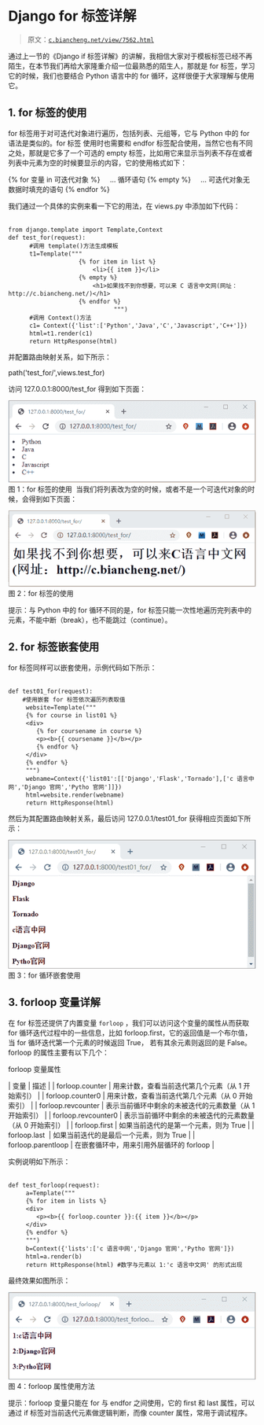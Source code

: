 # Django for 标签详解

> 原文：[`c.biancheng.net/view/7562.html`](http://c.biancheng.net/view/7562.html)

通过上一节的《Django if 标签详解》的讲解，我相信大家对于模板标签已经不再陌生，在本节我们再给大家隆重介绍一位最熟悉的陌生人，那就是 for 标签，学习它的时候，我们也要结合 Python 语言中的 for 循环，这样很便于大家理解与使用它。

## 1\. for 标签的使用

for 标签用于对可迭代对象进行遍历，包括列表、元组等，它与 Python 中的 for 语法是类似的。for 标签 使用时也需要和 endfor 标签配合使用，当然它也有不同之处，那就是它多了一个可选的 empty 标签，比如用它来显示当列表不存在或者列表中元素为空的时候要显示的内容，它的使用格式如下：

{% for 变量 in 可迭代对象 %}
    ... 循环语句
{% empty %}
    ... 可迭代对象无数据时填充的语句
{% endfor %}

我们通过一个具体的实例来看一下它的用法，在 views.py 中添加如下代码：

```

from django.template import Template,Context
def test_for(request):
      #调用 template()方法生成模板
      t1=Template("""
                    {% for item in list %}
                        <li>{{ item }}</li>
                    {% empty %}
                        <h1>如果找不到你想要，可以来 C 语言中文网(网址：http://c.biancheng.net/)</h1>
                    {% endfor %}
                              """)
      #调用 Context()方法
      c1= Context({'list':['Python','Java','C','Javascript','C++']})
      html=t1.render(c1)
      return HttpResponse(html)

```

并配置路由映射关系，如下所示：

path('test_for/',views.test_for)

访问 127.0.0.1:8000/test_for 得到如下页面：

![for 标签的使用](img/e6af295b740b0e05a75fc8fb211e98c5.png)
图 1：for 标签的使用
 当我们将列表改为空的时候，或者不是一个可迭代对象的时候，会得到如下页面：

![for 标签的使用](img/0bcf46806180d02241930938067acb6b.png)
图 2：for 标签的使用

提示：与 Python 中的 for 循环不同的是，for 标签只能一次性地遍历完列表中的元素，不能中断（break），也不能跳过（continue）。

## 2\. for 标签嵌套使用

for 标签同样可以嵌套使用，示例代码如下所示：

```

def test01_for(request):
    #使用嵌套 for 标签依次遍历列表取值
     website=Template("""
     {% for course in list01 %}
     <div>
        {% for coursename in course %}
        <p><b>{{ coursename }}</b></p>
        {% endfor %}
     </div>
     {% endfor %}
     """)
     webname=Context({'list01':[['Django','Flask','Tornado'],['c 语言中网','Django 官网','Pytho 官网']]})
     html=website.render(webname)
     return HttpResponse(html)
```

然后为其配置路由映射关系，最后访问 127.0.0.1/test01_for 获得相应页面如下所示：

![for 循环嵌套使用](img/fd9d7de1b1eceb83f40b5b9dc9775b1f.png)
图 3：for 循环嵌套使用

## 3\. forloop 变量详解

在 for 标签还提供了内置变量 `forloop` ，我们可以访问这个变量的属性从而获取 for 循环迭代过程中的一些信息，比如 forloop.first，它的返回值是一个布尔值，当 for 循环迭代第一个元素的时候返回 True， 若有其余元素则返回的是 False。forloop 的属性主要有以下几个：

forloop 变量属性

| 变量 | 描述 |
| forloop.counter | 用来计数，查看当前迭代第几个元素（从 1 开始索引） |
| forloop.counter0 | 用来计数，查看当前迭代第几个元素（从 0 开始索引） |
| forloop.revcounter | 表示当前循环中剩余的未被迭代的元素数量（从 1 开始索引） |
| forloop.revcounter0 | 表示当前循环中剩余的未被迭代的元素数量（从 0 开始索引） |
| forloop.first | 如果当前迭代的是第一个元素，则为 True |
| forloop.last  | 如果当前迭代的是最后一个元素，则为 True |
| forloop.parentloop | 在嵌套循环中，用来引用外层循环的 forloop |

实例说明如下所示：

```

def test_forloop(request):
     a=Template("""
     {% for item in lists %}
     <div>
        <p><b>{{ forloop.counter }}:{{ item }}</b></p>
     </div>
     {% endfor %}
     """)
     b=Context({'lists':['c 语言中网','Django 官网','Pytho 官网']})
     html=a.render(b)
     return HttpResponse(html) #数字与元素以 1:'c 语言中文网' 的形式出现
```

最终效果如图所示：

![forloop 属性 counter 使用](img/35b2cc900e540cef42932d69a86c7221.png)
图 4：forloop 属性使用方法

提示：forloop 变量只能在 for 与 endfor 之间使用，它的 first 和 last 属性，可以通过 if 标签对当前迭代元素做逻辑判断，而像 counter 属性，常用于调试程序。